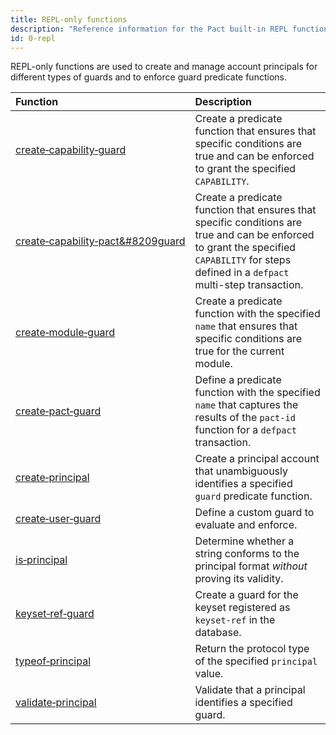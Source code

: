 ```yaml
---
title: REPL-only functions
description: "Reference information for the Pact built-in REPL functions."
id: 0-repl
---
```


REPL-only functions are used to create and manage account principals for different types of guards and to enforce guard predicate functions.

| Function | Description |
| :-------- | :----------- |
| [create&#8209;capability&#8209;guard](/pact-5/guards/create-capability-guard) | Create a predicate function that ensures that specific conditions are true and can be enforced to grant the specified `CAPABILITY`. |
| [create&#8209;capability&#8209;pact&#8209guard](/pact-5/guards/create-capability-pact-guard) | Create a predicate function that ensures that specific conditions are true and can be enforced to grant the specified `CAPABILITY` for steps defined in a `defpact` multi-step transaction. |
| [create&#8209;module&#8209;guard](/pact-5/guards/create-module-guard) | Create a predicate function with the specified `name` that ensures that specific conditions are true for the current module.|
| [create&#8209;pact&#8209;guard](/pact-5/guards/create-pact-guard) | Define a predicate function with the specified `name` that captures the results of the `pact-id` function for a `defpact` transaction.  |
| [create&#8209;principal](/pact-5/guards/create-principal) | Create a principal account that unambiguously identifies a specified `guard` predicate function. |
| [create&#8209;user&#8209;guard](/pact-5/guards/create-user-guard) | Define a custom guard to evaluate and enforce. |
| [is&#8209;principal](/pact-5/guards/is-principal) | Determine whether a string conforms to the principal format *without* proving its validity.|
| [keyset&#8209;ref&#8209;guard](/pact-5/guards/keyset-ref-guard) | Create a guard for the keyset registered as `keyset-ref` in the database. |
| [typeof&#8209;principal](/pact-5/guards/typeof-principal) | Return the protocol type of the specified `principal` value.  |
| [validate&#8209;principal](/pact-5/guards/validate-principal) | Validate that a principal identifies a specified guard. |

